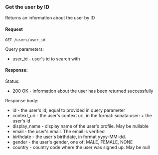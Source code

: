 ### Get the user by ID

Returns an information about the user by ID

#### Request

```http request
GET /users/user_id
```

Query parameters:
- user_id - user's id to search with

#### Response:

Status: 
- 200 OK - information about the user has been returned successfully

Response body:
- id - the user's id, equal to provided in query parameter
- context_uri - the user's context uri, in the format: sonata:user: + the user's id
- display_name - display name of the user's profile. May be nullable
- email - the user's email. The email is verified 
- birthdate - the user's birthdate, in format yyyy-MM-dd. 
- gender - the user's gender, one of: MALE, FEMALE, NONE
- country - country code where the user was signed up. May be null